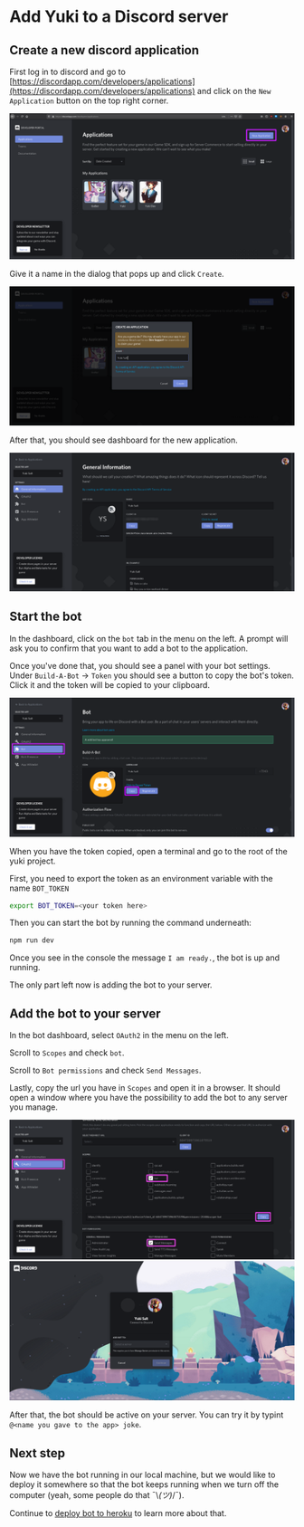 # Add Yuki to a Discord server

## Create a new discord application

First log in to discord and go to [https://discordapp.com/developers/applications](https://discordapp.com/developers/applications) and click on the `New Application` button on the top right corner.

![New application](./images/discord-01.png)

Give it a name in the dialog that pops up and click `Create`.

![Create](./images/discord-02.png)

After that, you should see dashboard for the new application.

![Dashboard](./images/discord-03.png)

## Start the bot

In the dashboard, click on the `bot` tab in the menu on the left. A prompt will ask you to confirm that you want to add a bot to the application.

Once you've done that, you should see a panel with your bot settings. Under `Build-A-Bot` -> `Token` you should see a button to copy the bot's token. Click it and the token will be copied to your clipboard.

![Bot token](./images/discord-04.png)

When you have the token copied, open a terminal and go to the root of the yuki project.

First, you need to export the token as an environment variable with the name `BOT_TOKEN`

```bash
export BOT_TOKEN=<your token here>
```

Then you can start the bot by running the command underneath:

```bash
npm run dev
```

Once you see in the console the message `I am ready.`, the bot is up and running.

The only part left now is adding the bot to your server.

## Add the bot to your server

In the bot dashboard, select `OAuth2` in the menu on the left.

Scroll to `Scopes` and check `bot`.

Scroll to `Bot permissions` and check `Send Messages`.

Lastly, copy the url you have in `Scopes` and open it in a browser. It should open a window where you have the possibility to add the bot to any server you manage.

![](./images/discord-05.png)
![](./images/discord-06.png)

After that, the bot should be active on your server. You can try it by typint `@<name you gave to the app> joke`.

## Next step

Now we have the bot running in our local machine, but we would like to deploy it somewhere so that the bot keeps running when we turn off the computer (yeah, some people do that ¯\\_(ツ)_/¯).

Continue to [deploy bot to heroku](./deploy-bot-to-heroku.md) to learn more about that.
